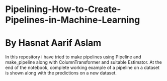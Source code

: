 # Pipelining-How-to-Create-Pipelines-in-Machine-Learning
# By Hasnat Aarif Aslam

In this repository i have tried to make pipelines using Pipeline and make_pipeline along with ColumnTransformer and suitable Estimator. At the end of the notebook, complete working example of a pipeline on a dataset is shown along with the predictions on a new dataset.
